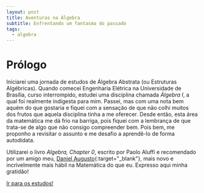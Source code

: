 ```yaml
---
layout: post
title: Aventuras na Álgebra
subtitle: Enfrentando um fantasma do passado
tags:
  - algebra
---
```


# Prólogo

Iniciarei uma jornada de estudos de Álgebra Abstrata (ou Estruturas Algébricas).
Quando comecei Engenharia Elétrica na Universidade de Brasília, curso
interrompido, estudei uma disciplina chamada *Álgebra I*, a qual foi realmente
indigesta para mim. Passei, mas com uma nota bem aquém do que gostaria e fiquei
com a sensação de que não colhi muitos dos frutos que aquela disciplina tinha a
me oferecer. Desde então, esta área da matemática me dá frio na barriga, pois
fiquei com a lembrança de que trata-se de algo que não consigo compreender bem.
Pois bem, me proponho a revisitar o assunto e me desafio a aprendê-lo de forma
autodidata.

Utilizarei o livro *Algebra, Chapter 0*, escrito por Paolo Aluffi e recomendado
por um amigo meu, [Daniel Augusto][spectraldani]{:target="\_blank"}, mais novo e
incrivelmente mais hábil na Matemática do que eu. Expresso aqui minha gratidão!

[Ir para os estudos!]({{site.url}}/algebra)

[spectraldani]: https://spectraldani.github.io/
